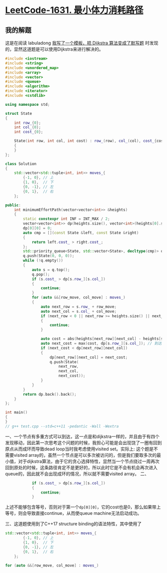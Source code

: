 # [LeetCode-1631. 最小体力消耗路径](https://leetcode.cn/problems/path-with-minimum-effort/)



## 我的解题

这是在阅读 labuladong [我写了一个模板，把 Dijkstra 算法变成了默写题](https://mp.weixin.qq.com/s?__biz=MzAxODQxMDM0Mw==&mid=2247492167&idx=1&sn=bc96c8f97252afdb3973c7d760edb9c0&scene=21#wechat_redirect)  时发现的，显然这道题是可以使用Dijkstra来进行解决的。



```c++
#include <iostream>
#include <string>
#include <unordered_map>
#include <array>
#include <vector>
#include <queue>
#include <algorithm>
#include <iterator>
#include <cstdlib>

using namespace std;

struct State
{
    int row_{0};
    int col_{0};
    int cost_{0};

    State(int row, int col, int cost) : row_(row), col_(col), cost_{cost}
    {
    }
};

class Solution
{
    std::vector<std::tuple<int, int>> moves_{
        {-1, 0}, // 上
        {1, 0},  // 下
        {0, -1}, // 左
        {0, 1},  // 右
    };

public:
    int minimumEffortPath(vector<vector<int>> &heights)
    {
        static constexpr int INF = INT_MAX / 2;
        vector<vector<int>> dp(heights.size(), vector<int>(heights[0].size(), INF));
        dp[0][0] = 0;
        auto cmp = [](const State &left, const State &right)
        {
            return left.cost_ > right.cost_;
        };
        std::priority_queue<State, std::vector<State>, decltype(cmp)> q(cmp);
        q.push(State(0, 0, 0));
        while (!q.empty())
        {
            auto s = q.top();
            q.pop();
            if (s.cost_ > dp[s.row_][s.col_])
            {
                continue;
            }
            for (auto &&[row_move, col_move] : moves_)
            {
                auto next_row = s.row_ + row_move;
                auto next_col = s.col_ + col_move;
                if (next_row < 0 || next_row >= heights.size() || next_col < 0 || next_col >= heights.front().size()) // 校验下一个节点是否是合法的位置
                {
                    continue;
                }

                auto cost = abs(heights[next_row][next_col] - heights[s.row_][s.col_]);
                auto next_cost = max(cost, dp[s.row_][s.col_]); // 到达下一个节点的cost
                if (next_cost < dp[next_row][next_col])
                {
                    dp[next_row][next_col] = next_cost;
                    q.push(State(
                        next_row,
                        next_col,
                        next_cost));
                }
            }
        }
        return dp.back().back();
    }
};

int main()
{
}
// g++ test.cpp --std=c++11 -pedantic -Wall -Wextra

```

一、一个节点有多重方式可以到达，这一点是和dijkstra一样的，并且由于有四个发现移动，因此第一次思考这个问题的时候，我担心可能是会出现饶了一圈有回到原点从而成环而导致dead loop当时我考虑使用visited set。实际上: 这个题是不需要visited array的，虽然一个节点是可以多次被访问的，但是我们要取多次的最小值，对于dijkstra算法，由于它的贪心选择特性，显然当一个节点绕过一周再次回到原处的时候，这条路径肯定不是更好的，所以此时它是不会有机会再次进入queue的，因此就不会出现成环的情况，所以就不需要visited array。
二、

```C++
            if (s.cost_ > dp[s.row_][s.col_])
            {
                continue;
            }
```
上述不能够包含等号，否则对于第一个`dp[0][0]`，它的cost也是0，那么如果带上等号，则会导致直接continue，从而使queue machine无法启动成功。



三、这道题使用到了C++17 structure binding的语法特性，其中使用了
```C++
std::vector<std::tuple<int, int>> moves_{
        {-1, 0}, // 上
        {1, 0},  // 下
        {0, -1}, // 左
        {0, 1},  // 右
    };
		
for (auto &&[row_move, col_move] : moves_)
```